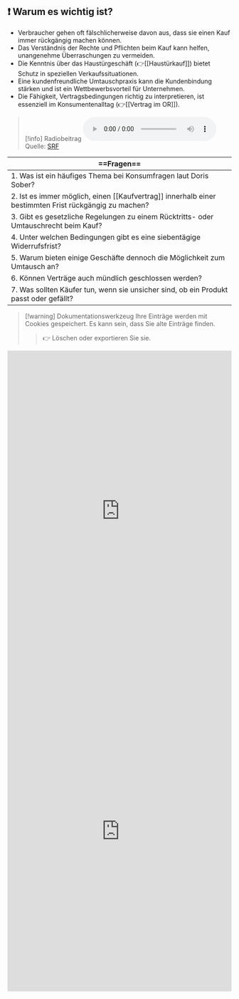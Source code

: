 ## ❗ Warum es wichtig ist?
- Verbraucher gehen oft fälschlicherweise davon aus, dass sie einen Kauf immer rückgängig machen können.
- Das Verständnis der Rechte und Pflichten beim Kauf kann helfen, unangenehme Überraschungen zu vermeiden.
- Die Kenntnis über das Haustürgeschäft (👉[[Haustürkauf]]) bietet Schutz in speziellen Verkaufssituationen.
- Eine kundenfreundliche Umtauschpraxis kann die Kundenbindung stärken und ist ein Wettbewerbsvorteil für Unternehmen.
- Die Fähigkeit, Vertragsbedingungen richtig zu interpretieren, ist essenziell im Konsumentenalltag (👉[[Vertrag im OR]]).

>[!info] Radiobeitrag
><audio controls><source src="https://srfaudio-a.akamaihd.net/delivery/world/a73b329e-9536-44cd-824d-e74fabdd1703.mp3"></audio>
>Quelle: [SRF](https://www.srf.ch/play/embed?urn=urn:srf:audio:7c587ffc-c728-4bf4-b541-f9d900e73c10)

| ==Fragen==                                                                                            |
| ----------------------------------------------------------------------------------------------------- |
| 1. Was ist ein häufiges Thema bei Konsumfragen laut Doris Sober?                                      |
| 2. Ist es immer möglich, einen [[Kaufvertrag]] innerhalb einer bestimmten Frist rückgängig zu machen? |
| 3. Gibt es gesetzliche Regelungen zu einem Rücktritts- oder Umtauschrecht beim Kauf?                  |
| 4. Unter welchen Bedingungen gibt es eine siebentägige Widerrufsfrist?                                |
| 5. Warum bieten einige Geschäfte dennoch die Möglichkeit zum Umtausch an?                             |
| 6. Können Verträge auch mündlich geschlossen werden?                                                  |
| 7. Was sollten Käufer tun, wenn sie unsicher sind, ob ein Produkt passt oder gefällt?                 |
>[!warning] Dokumentationswerkzeug 
>Ihre Einträge werden mit Cookies gespeichert. Es kann sein, dass Sie alte Einträge finden. 
>>👉 Löschen oder exportieren Sie sie.
<iframe src="https://app.Lumi.education/api/v1/run/dw_E7K/embed" width="100%" height="720" frameborder="0" allowfullscreen="allowfullscreen" allow="geolocation *; microphone *; camera *; midi *; encrypted-media *"></iframe>



<iframe src="https://app.Lumi.education/api/v1/run/m8rsbE/embed" width="100%" height="720" frameborder="0" allowfullscreen="allowfullscreen" allow="geolocation *; microphone *; camera *; midi *; encrypted-media *"></iframe><script src="https://app.Lumi.education/api/v1/h5p/core/js/h5p-resizer.js" charset="UTF-8" />

---
[[Konsum/Rückgaberecht/1. Kontext]]
[[Konsum/Rückgaberecht/3. Weiterführende Aufträge]]
